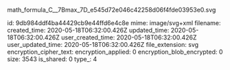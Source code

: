 math_formula_C__7Bmax_7D_e545d72e046c42258d06f4fde03953e0.svg

id: 9db984ddf4ba44429cb9e44ffd6e4c8e
mime: image/svg+xml
filename: 
created_time: 2020-05-18T06:32:00.426Z
updated_time: 2020-05-18T06:32:00.426Z
user_created_time: 2020-05-18T06:32:00.426Z
user_updated_time: 2020-05-18T06:32:00.426Z
file_extension: svg
encryption_cipher_text: 
encryption_applied: 0
encryption_blob_encrypted: 0
size: 3543
is_shared: 0
type_: 4